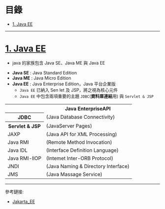 <h1 id="top">目錄</h1>

<ul>
<li><a href='#s1'>1. Java EE</a></li></ul><hr>

# <a id='s1' class='md-title' href='#top'>1. Java EE</a>

- java 的家族包含 Java SE、Java ME 與 Java EE

* **Java SE** : Java Standard Edition
* **Java ME** : Java Micro Edition
* **Java EE** : Java Enterprise Edition，Java 平台企業版
  - `Java EE` 已納入 Sen let 及 JSP，將之視為核心元件
  - `Java EE` 中包含兩項重要的主題 `JDBC`(**資料庫連結**用) 與 `Servlet & JSP`

<table>
<tr>	<th></th>	<th>Java EnterpriseAPI</th>	</tr>
<tr>	<th>JDBC</th>	<td>(Java Database Connectivity)</td>	</tr>
<tr>	<th>Servlet & JSP</th>	<td>(JavaServer Pages)</td>	</tr>
<tr>	<td>JAXP</td>	<td>(Java API for XML Processing)</td>	</tr>
<tr>	<td>Java RMI</td>	<td>(Remote Method Invocation)</td>	</tr>
<tr>	<td>Java lDL</td>	<td>(Interface Definition Language)</td>	</tr>
<tr>	<td>Java RMI-llOP</td>	<td>(Intemet Inter-ORB Protocol)</td>	</tr>
<tr>	<td>JNDI</td>	<td>(Java Naming & Directory Interface)</td>	</tr>
<tr>	<td>JMS</td>	<td>(Java Massage Service)</td>	</tr>
</table>

---

參考鏈接:

- [Jakarta_EE](https://zh.wikipedia.org/wiki/Jakarta_EE)
